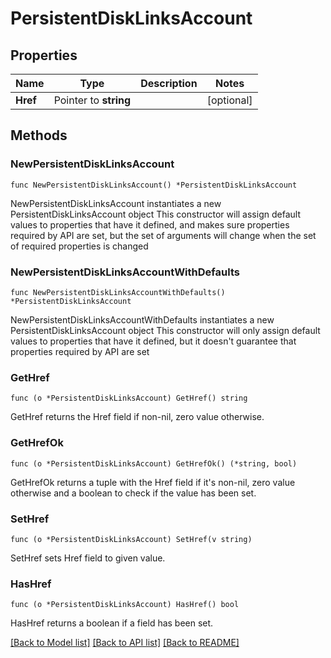 # PersistentDiskLinksAccount

## Properties

Name | Type | Description | Notes
------------ | ------------- | ------------- | -------------
**Href** | Pointer to **string** |  | [optional] 

## Methods

### NewPersistentDiskLinksAccount

`func NewPersistentDiskLinksAccount() *PersistentDiskLinksAccount`

NewPersistentDiskLinksAccount instantiates a new PersistentDiskLinksAccount object
This constructor will assign default values to properties that have it defined,
and makes sure properties required by API are set, but the set of arguments
will change when the set of required properties is changed

### NewPersistentDiskLinksAccountWithDefaults

`func NewPersistentDiskLinksAccountWithDefaults() *PersistentDiskLinksAccount`

NewPersistentDiskLinksAccountWithDefaults instantiates a new PersistentDiskLinksAccount object
This constructor will only assign default values to properties that have it defined,
but it doesn't guarantee that properties required by API are set

### GetHref

`func (o *PersistentDiskLinksAccount) GetHref() string`

GetHref returns the Href field if non-nil, zero value otherwise.

### GetHrefOk

`func (o *PersistentDiskLinksAccount) GetHrefOk() (*string, bool)`

GetHrefOk returns a tuple with the Href field if it's non-nil, zero value otherwise
and a boolean to check if the value has been set.

### SetHref

`func (o *PersistentDiskLinksAccount) SetHref(v string)`

SetHref sets Href field to given value.

### HasHref

`func (o *PersistentDiskLinksAccount) HasHref() bool`

HasHref returns a boolean if a field has been set.


[[Back to Model list]](../README.md#documentation-for-models) [[Back to API list]](../README.md#documentation-for-api-endpoints) [[Back to README]](../README.md)


